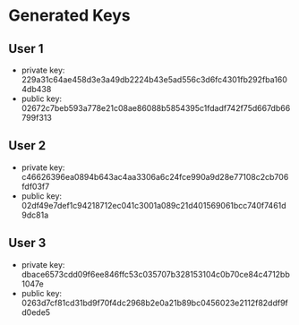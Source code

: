 # Generated Keys

## User 1
* private key: 229a31c64ae458d3e3a49db2224b43e5ad556c3d6fc4301fb292fba1604db438
* public key: 02672c7beb593a778e21c08ae86088b5854395c1fdadf742f75d667db66799f313

## User 2
* private key: c46626396ea0894b643ac4aa3306a6c24fce990a9d28e77108c2cb706fdf03f7
* public key: 02df49e7def1c94218712ec041c3001a089c21d401569061bcc740f7461d9dc81a

## User 3
* private key: dbace6573cdd09f6ee846ffc53c035707b328153104c0b70ce84c4712bb1047e
* public key: 0263d7cf81cd31bd9f70f4dc2968b2e0a21b89bc0456023e2112f82ddf9fd0ede5
